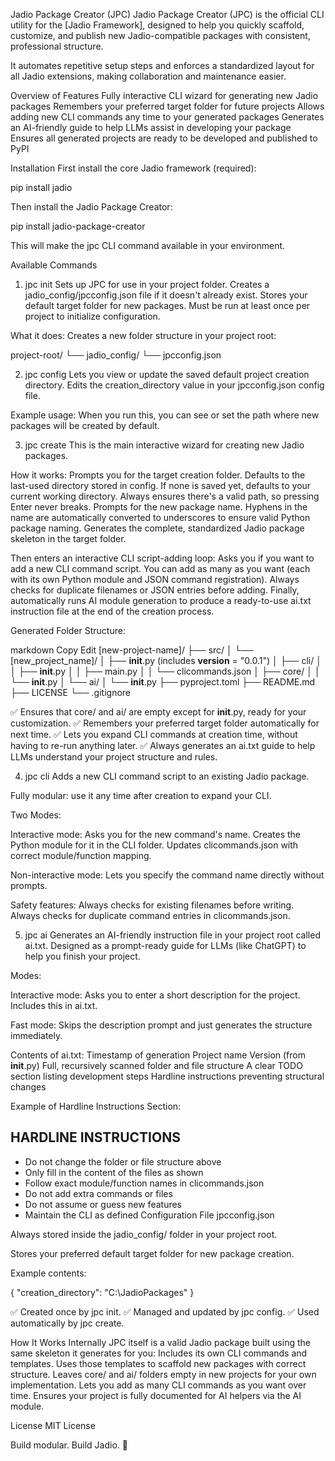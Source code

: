 Jadio Package Creator (JPC)
Jadio Package Creator (JPC) is the official CLI utility for the [Jadio Framework], designed to help you quickly scaffold, customize, and publish new Jadio-compatible packages with consistent, professional structure.

It automates repetitive setup steps and enforces a standardized layout for all Jadio extensions, making collaboration and maintenance easier.

Overview of Features
Fully interactive CLI wizard for generating new Jadio packages
Remembers your preferred target folder for future projects
Allows adding new CLI commands any time to your generated packages
Generates an AI-friendly guide to help LLMs assist in developing your package
Ensures all generated projects are ready to be developed and published to PyPI

Installation
First install the core Jadio framework (required):

pip install jadio

Then install the Jadio Package Creator:

pip install jadio-package-creator

This will make the jpc CLI command available in your environment.

Available Commands

1. jpc init
Sets up JPC for use in your project folder.
Creates a jadio_config/jpcconfig.json file if it doesn't already exist.
Stores your default target folder for new packages.
Must be run at least once per project to initialize configuration.

What it does:
Creates a new folder structure in your project root:

project-root/
└── jadio_config/
    └── jpcconfig.json

2. jpc config
Lets you view or update the saved default project creation directory.
Edits the creation_directory value in your jpcconfig.json config file.

Example usage:
When you run this, you can see or set the path where new packages will be created by default.

3. jpc create
This is the main interactive wizard for creating new Jadio packages.

How it works:
Prompts you for the target creation folder.
Defaults to the last-used directory stored in config.
If none is saved yet, defaults to your current working directory.
Always ensures there's a valid path, so pressing Enter never breaks.
Prompts for the new package name.
Hyphens in the name are automatically converted to underscores to ensure valid Python package naming.
Generates the complete, standardized Jadio package skeleton in the target folder.

Then enters an interactive CLI script-adding loop:
Asks you if you want to add a new CLI command script.
You can add as many as you want (each with its own Python module and JSON command registration).
Always checks for duplicate filenames or JSON entries before adding.
Finally, automatically runs AI module generation to produce a ready-to-use ai.txt instruction file at the end of the creation process.

Generated Folder Structure:

markdown
Copy
Edit
[new-project-name]/
├── src/
│   └── [new_project_name]/
│       ├── __init__.py         (includes __version__ = "0.0.1")
│       ├── cli/
│       │   ├── __init__.py
│       │   ├── main.py
│       │   └── clicommands.json
│       ├── core/
│       │   └── __init__.py
│       └── ai/
│           └── __init__.py
├── pyproject.toml
├── README.md
├── LICENSE
└── .gitignore

✅ Ensures that core/ and ai/ are empty except for __init__.py, ready for your customization.
✅ Remembers your preferred target folder automatically for next time.
✅ Lets you expand CLI commands at creation time, without having to re-run anything later.
✅ Always generates an ai.txt guide to help LLMs understand your project structure and rules.

4. jpc cli
Adds a new CLI command script to an existing Jadio package.

Fully modular: use it any time after creation to expand your CLI.

Two Modes:

Interactive mode:
Asks you for the new command's name.
Creates the Python module for it in the CLI folder.
Updates clicommands.json with correct module/function mapping.

Non-interactive mode:
Lets you specify the command name directly without prompts.

Safety features:
Always checks for existing filenames before writing.
Always checks for duplicate command entries in clicommands.json.

5. jpc ai
Generates an AI-friendly instruction file in your project root called ai.txt.
Designed as a prompt-ready guide for LLMs (like ChatGPT) to help you finish your project.

Modes:

Interactive mode:
Asks you to enter a short description for the project.
Includes this in ai.txt.

Fast mode:
Skips the description prompt and just generates the structure immediately.

Contents of ai.txt:
Timestamp of generation
Project name
Version (from __init__.py)
Full, recursively scanned folder and file structure
A clear TODO section listing development steps
Hardline instructions preventing structural changes

Example of Hardline Instructions Section:

## HARDLINE INSTRUCTIONS
- Do not change the folder or file structure above
- Only fill in the content of the files as shown
- Follow exact module/function names in clicommands.json
- Do not add extra commands or files
- Do not assume or guess new features
- Maintain the CLI as defined
Configuration File
jpcconfig.json

Always stored inside the jadio_config/ folder in your project root.

Stores your preferred default target folder for new package creation.

Example contents:


{
  "creation_directory": "C:\\JadioPackages"
}

✅ Created once by jpc init.
✅ Managed and updated by jpc config.
✅ Used automatically by jpc create.

How It Works Internally
JPC itself is a valid Jadio package built using the same skeleton it generates for you:
Includes its own CLI commands and templates.
Uses those templates to scaffold new packages with correct structure.
Leaves core/ and ai/ folders empty in new projects for your own implementation.
Lets you add as many CLI commands as you want over time.
Ensures your project is fully documented for AI helpers via the AI module.

License
MIT License

Build modular. Build Jadio. 🚀
